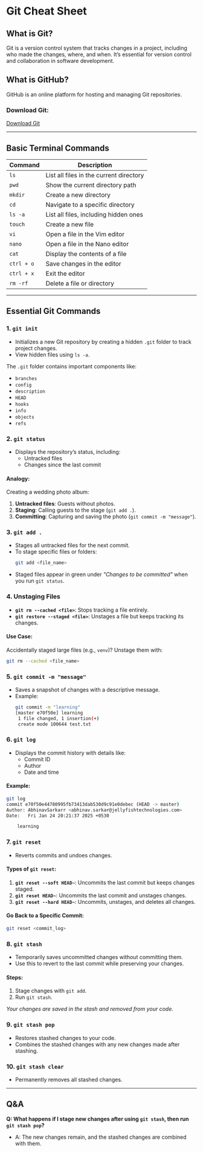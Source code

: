# Git Cheat Sheet

## What is Git?
Git is a version control system that tracks changes in a project, including who made the changes, where, and when. It’s essential for version control and collaboration in software development.

## What is GitHub?
GitHub is an online platform for hosting and managing Git repositories.

### Download Git:
[Download Git](https://git-scm.com/downloads)

---

## Basic Terminal Commands

| **Command**     | **Description**                                   |
|------------------|-------------------------------------------------|
| `ls`            | List all files in the current directory          |
| `pwd`           | Show the current directory path                 |
| `mkdir`         | Create a new directory                          |
| `cd`            | Navigate to a specific directory                |
| `ls -a`         | List all files, including hidden ones           |
| `touch`         | Create a new file                               |
| `vi`            | Open a file in the Vim editor                  |
| `nano`          | Open a file in the Nano editor                 |
| `cat`           | Display the contents of a file                 |
| `ctrl + o`      | Save changes in the editor                     |
| `ctrl + x`      | Exit the editor                                |
| `rm -rf`        | Delete a file or directory                     |

---

## Essential Git Commands

### 1. `git init`
- Initializes a new Git repository by creating a hidden `.git` folder to track project changes.
- View hidden files using `ls -a`.

The `.git` folder contains important components like:
- `branches`
- `config`
- `description`
- `HEAD`
- `hooks`
- `info`
- `objects`
- `refs`

### 2. `git status`
- Displays the repository’s status, including:
  - Untracked files
  - Changes since the last commit

#### Analogy:
Creating a wedding photo album:
1. **Untracked files**: Guests without photos.
2. **Staging**: Calling guests to the stage (`git add .`).
3. **Committing**: Capturing and saving the photo (`git commit -m "message"`).

### 3. `git add .`
- Stages all untracked files for the next commit.
- To stage specific files or folders:
  ```bash
  git add <file_name>
  ```
- Staged files appear in green under *"Changes to be committed"* when you run `git status`.

### 4. Unstaging Files
- **`git rm --cached <file>`**: Stops tracking a file entirely.
- **`git restore --staged <file>`**: Unstages a file but keeps tracking its changes.

#### Use Case:
Accidentally staged large files (e.g., `venv`)? Unstage them with:
```bash
git rm --cached <file_name>
```

### 5. `git commit -m "message"`
- Saves a snapshot of changes with a descriptive message.
- Example:
  ```bash
  git commit -m "learning"
  [master e70f50e] learning
   1 file changed, 1 insertion(+)
   create mode 100644 test.txt
  ```

### 6. `git log`
- Displays the commit history with details like:
  - Commit ID
  - Author
  - Date and time

#### Example:
```bash
git log
commit e70f50e44780995fb73413dab530d9c91e0debec (HEAD -> master)  
Author: AbhinavSarkarr <abhinav.sarkar@jellyfishtechnologies.com>
Date:   Fri Jan 24 20:21:37 2025 +0530

    learning
```

### 7. `git reset`
- Reverts commits and undoes changes.

#### Types of `git reset`:
1. **`git reset --soft HEAD~`**: Uncommits the last commit but keeps changes staged.
2. **`git reset HEAD~`**: Uncommits the last commit and unstages changes.
3. **`git reset --hard HEAD~`**: Uncommits, unstages, and deletes all changes.

#### Go Back to a Specific Commit:
```bash
git reset <commit_log>
```

### 8. `git stash`
- Temporarily saves uncommitted changes without committing them.
- Use this to revert to the last commit while preserving your changes.

#### Steps:
1. Stage changes with `git add`.
2. Run `git stash`.

*Your changes are saved in the stash and removed from your code.*

### 9. `git stash pop`
- Restores stashed changes to your code.
- Combines the stashed changes with any new changes made after stashing.

### 10. `git stash clear`
- Permanently removes all stashed changes.

---

## Q&A

**Q: What happens if I stage new changes after using `git stash`, then run `git stash pop`?**
- A: The new changes remain, and the stashed changes are combined with them.

